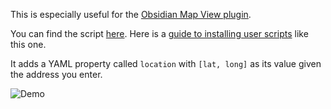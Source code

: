 This is especially useful for the [Obsidian Map View plugin](https://github.com/esm7/obsidian-map-view).

You can find the script [here](./Attachments/getLongLatFromAddress.js).
Here is a [guide to installing user scripts](./Capture_FetchTasksFromTodoist.md) like this one.

It adds a YAML property called ``location`` with `[lat, long]` as its value given the address you enter.

![Demo](../Images/longLatDemo.gif)